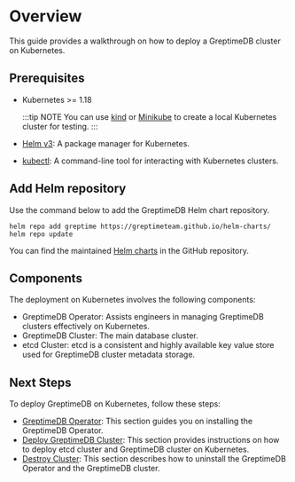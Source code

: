 # Overview

This guide provides a walkthrough on how to deploy a GreptimeDB cluster on Kubernetes.

## Prerequisites

- Kubernetes >= 1.18

  :::tip NOTE
  You can use [kind](https://kind.sigs.k8s.io/docs/user/quick-start/) or [Minikube](https://minikube.sigs.k8s.io/docs/start/) to create a local Kubernetes cluster for testing.
  :::

- [Helm v3](https://helm.sh/docs/intro/install/): A package manager for Kubernetes.

- [kubectl](https://kubernetes.io/docs/tasks/tools/#kubectl): A command-line tool for interacting with Kubernetes clusters.

## Add Helm repository

Use the command below to add the GreptimeDB Helm chart repository.

```shell
helm repo add greptime https://greptimeteam.github.io/helm-charts/
helm repo update
```

You can find the maintained [Helm charts](https://github.com/GreptimeTeam/helm-charts) in the GitHub repository.

## Components

The deployment on Kubernetes involves the following components:

- GreptimeDB Operator: Assists engineers in managing GreptimeDB clusters effectively on Kubernetes.
- GreptimeDB Cluster: The main database cluster.
- etcd Cluster: etcd is a consistent and highly available key value store used for GreptimeDB cluster metadata storage.

## Next Steps

To deploy GreptimeDB on Kubernetes, follow these steps:

- [GreptimeDB Operator](greptimedb-operator.md): This section guides you on installing the GreptimeDB Operator.
- [Deploy GreptimeDB Cluster](deploy-greptimedb-cluster.md): This section provides instructions on how to deploy etcd cluster and GreptimeDB cluster on Kubernetes.
- [Destroy Cluster](destroy-cluster.md): This section describes how to uninstall the GreptimeDB Operator and the GreptimeDB cluster.
